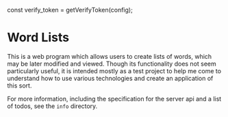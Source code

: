 const verify_token = getVerifyToken(config);
# Word Lists

This is a web program which allows users to create lists of words, which may be later modified and viewed.  Though its functionality does not seem particularly useful, it is intended mostly as a test project to help me come to understand how to use various technologies and create an application of this sort.

For more information, including the specification for the server api and a list of todos, see the `info` directory.
